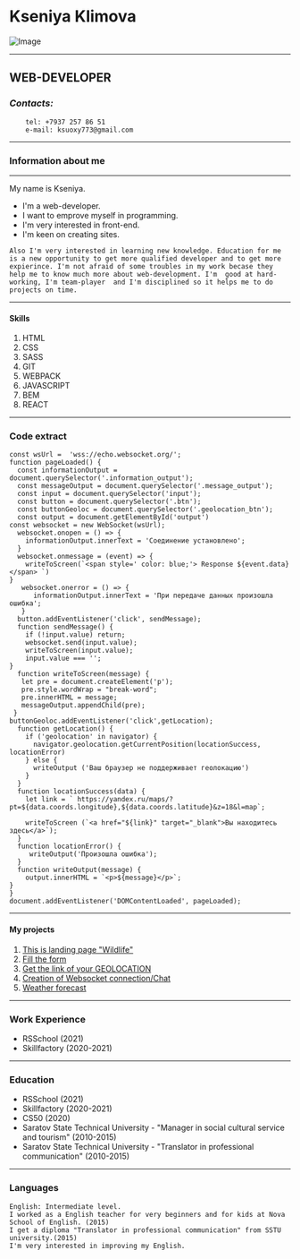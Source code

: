 #  Kseniya Klimova 
![Image](images/IMG_6745.jpg)

- - -

## **WEB-DEVELOPER** 
                        
  ### *Contacts:* 
        tel: +7937 257 86 51
        e-mail: ksuoxy773@gmail.com    
        

- - -
        
### Information about me 

- - -
 My name is Kseniya. 
* I'm a web-developer. 
* I want to emprove myself in programming. 
* I'm very interested in front-end. 
* I'm keen on creating sites. 

``Also I'm very interested in learning new knowledge. Education for me is a new opportunity to get more qualified developer and to get more expierince. I'm not afraid of some troubles in my work becase they help me to know much more about web-development. I'm  good at hard-working, I'm team-player  and I'm disciplined so it helps me to do projects on time.``


- - -

#### Skills

1. HTML
2. CSS
3. SASS
4. GIT
5. WEBPACK
6. JAVASCRIPT
7. BEM
8. REACT

- - -
### Code extract
````
const wsUrl =  'wss://echo.websocket.org/';
function pageLoaded() {
  const informationOutput = document.querySelector('.information_output');
  const messageOutput = document.querySelector('.message_output');
  const input = document.querySelector('input');
  const button = document.querySelector('.btn');
  const buttonGeoloc = document.querySelector('.geolocation_btn');
  const output = document.getElementById('output')
const websocket = new WebSocket(wsUrl);
  websocket.onopen = () => {
    informationOutput.innerText = 'Соединение установлено';
  }
  websocket.onmessage = (event) => {
    writeToScreen(`<span style=' color: blue;'> Response ${event.data} </span> `)
}
   websocket.onerror = () => {
      informationOutput.innerText = 'При передаче данных произошла ошибка';
   }
  button.addEventListener('click', sendMessage);
  function sendMessage() {
    if (!input.value) return;
    websocket.send(input.value);
    writeToScreen(input.value);
    input.value === '';
}
  function writeToScreen(message) {
   let pre = document.createElement('p');
   pre.style.wordWrap = "break-word";
   pre.innerHTML = message;
   messageOutput.appendChild(pre);
 }
buttonGeoloc.addEventListener('click',getLocation);
  function getLocation() {
    if ('geolocation' in navigator) {
      navigator.geolocation.getCurrentPosition(locationSuccess, locationError)
    } else {
      writeOutput ('Ваш браузер не поддерживает геолокацию')
    }
  }
  function locationSuccess(data) {
    let link = ` https://yandex.ru/maps/?pt=${data.coords.longitude},${data.coords.latitude}&z=18&l=map`;
  
    writeToScreen (`<a href="${link}" target="_blank">Вы находитесь здесь</a>`);
  }
  function locationError() {
     writeOutput('Произошла ошибка');
  }
  function writeOutput(message) {
    output.innerHTML = `<p>${message}</p>`;
}
}
document.addEventListener('DOMContentLoaded', pageLoaded);
````
- - -
#### My projects
1. [This is landing page "Wildlife"](https://ksy336-wildlife.netlify.app/)
2. [Fill the form](https://codepen.io/ksuoxy/pen/abBbNqP)
3. [Get the link of your GEOLOCATION](https://codepen.io/ksuoxy/pen/wvzKxMQ)
4. [Creation of Websocket connection/Chat](https://codepen.io/ksuoxy/pen/NWRGjby)
5. [Weather forecast](https://codepen.io/ksuoxy/pen/QWKwrwg)

- - -
### Work Experience
* RSSchool (2021)
* Skillfactory (2020-2021)

- - -
### Education 
* RSSchool (2021)
* Skillfactory (2020-2021)
* CS50 (2020)
* Saratov State Technical University - "Manager in social cultural service and tourism" (2010-2015)
*  Saratov State Technical University - "Translator in professional communication" (2010-2015)

- - -
### Languages
```
English: Intermediate level.
I worked as a English teacher for very beginners and for kids at Nova School of English. (2015)
I get a diploma "Translator in professional communication" from SSTU university.(2015)
I'm very interested in improving my English.

```


